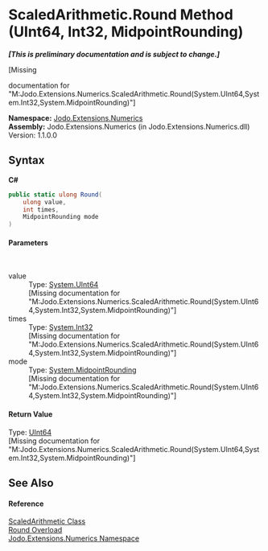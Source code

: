 # ScaledArithmetic.Round Method (UInt64, Int32, MidpointRounding)
 _**\[This is preliminary documentation and is subject to change.\]**_

\[Missing <summary> documentation for "M:Jodo.Extensions.Numerics.ScaledArithmetic.Round(System.UInt64,System.Int32,System.MidpointRounding)"\]

**Namespace:**&nbsp;<a href="N_Jodo_Extensions_Numerics">Jodo.Extensions.Numerics</a><br />**Assembly:**&nbsp;Jodo.Extensions.Numerics (in Jodo.Extensions.Numerics.dll) Version: 1.1.0.0

## Syntax

**C#**<br />
``` C#
public static ulong Round(
	ulong value,
	int times,
	MidpointRounding mode
)
```


#### Parameters
&nbsp;<dl><dt>value</dt><dd>Type: <a href="https://docs.microsoft.com/dotnet/api/system.uint64" target="_blank" rel="noopener noreferrer">System.UInt64</a><br />\[Missing <param name="value"/> documentation for "M:Jodo.Extensions.Numerics.ScaledArithmetic.Round(System.UInt64,System.Int32,System.MidpointRounding)"\]</dd><dt>times</dt><dd>Type: <a href="https://docs.microsoft.com/dotnet/api/system.int32" target="_blank" rel="noopener noreferrer">System.Int32</a><br />\[Missing <param name="times"/> documentation for "M:Jodo.Extensions.Numerics.ScaledArithmetic.Round(System.UInt64,System.Int32,System.MidpointRounding)"\]</dd><dt>mode</dt><dd>Type: <a href="https://docs.microsoft.com/dotnet/api/system.midpointrounding" target="_blank" rel="noopener noreferrer">System.MidpointRounding</a><br />\[Missing <param name="mode"/> documentation for "M:Jodo.Extensions.Numerics.ScaledArithmetic.Round(System.UInt64,System.Int32,System.MidpointRounding)"\]</dd></dl>

#### Return Value
Type: <a href="https://docs.microsoft.com/dotnet/api/system.uint64" target="_blank" rel="noopener noreferrer">UInt64</a><br />\[Missing <returns> documentation for "M:Jodo.Extensions.Numerics.ScaledArithmetic.Round(System.UInt64,System.Int32,System.MidpointRounding)"\]

## See Also


#### Reference
<a href="T_Jodo_Extensions_Numerics_ScaledArithmetic">ScaledArithmetic Class</a><br /><a href="Overload_Jodo_Extensions_Numerics_ScaledArithmetic_Round">Round Overload</a><br /><a href="N_Jodo_Extensions_Numerics">Jodo.Extensions.Numerics Namespace</a><br />